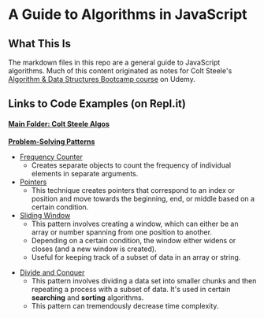 # A Guide to Algorithms in JavaScript

## What This Is

The markdown files in this repo are a general guide to JavaScript algorithms. Much of this content originated as notes for Colt Steele's [Algorithm & Data Structures Bootcamp course](https://www.udemy.com/course/js-algorithms-and-data-structures-masterclass/) on Udemy.

## Links to Code Examples (on Repl.it)

#### [Main Folder: Colt Steele Algos](https://repl.it/repls/folder/Colt%20Steele%20Algos)

**[Problem-Solving Patterns](https://repl.it/repls/folder/Colt%20Steele%20Algos%2FProblem%20Solving%20Patterns)**

- [Frequency Counter](https://repl.it/@zhaluza/Frequency-Counter)
  - Creates separate objects to count the frequency of individual elements in separate arguments.
- [Pointers](https://repl.it/@zhaluza/Pointers)
  - This technique creates pointers that correspond to an index or position and move towards the beginning, end, or middle based on a certain condition.
- [Sliding Window](https://repl.it/@zhaluza/Sliding-Window)
  - This pattern involves creating a window, which can either be an array or number spanning from one position to another.
  - Depending on a certain condition, the window either widens or closes (and a new window is created).
  - Useful for keeping track of a subset of data in an array or string.

* [Divide and Conquer](https://repl.it/@zhaluza/Divide-and-Conquer)
  - This pattern involves dividing a data set into smaller chunks and then repeating a process with a subset of data. It's used in certain **searching** and **sorting** algorithms.
  - This pattern can tremendously decrease time complexity.
